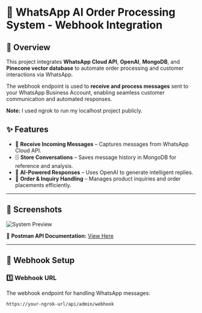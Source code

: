 # 📲 WhatsApp AI Order Processing System - Webhook Integration

## 🚀 Overview  

This project integrates **WhatsApp Cloud API**, **OpenAI**, **MongoDB**, and **Pinecone vector database** to automate order processing and customer interactions via WhatsApp.  

The webhook endpoint is used to **receive and process messages** sent to your WhatsApp Business Account, enabling seamless customer communication and automated responses.  

**Note:** I used ngrok to run my localhost project publicly.

## ✨ Features  

- 📩 **Receive Incoming Messages** – Captures messages from WhatsApp Cloud API.  
- 🗄️ **Store Conversations** – Saves message history in MongoDB for reference and analysis.  
- 🤖 **AI-Powered Responses** – Uses OpenAI to generate intelligent replies.  
- 🛒 **Order & Inquiry Handling** – Manages product inquiries and order placements efficiently.  

---

## 📸 Screenshots  

![System Preview](https://github.com/user-attachments/assets/bfb4fbf4-8814-4996-ad4d-7032c6d982c1)  

📄 **Postman API Documentation:** [View Here](https://documenter.getpostman.com/view/40519609/2sAYdmknjb)  

---

## 🔧 Webhook Setup  

### **1️⃣ Webhook URL**  

The webhook endpoint for handling WhatsApp messages:  

```plaintext
https://your-ngrok-url/api/admin/webhook
